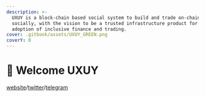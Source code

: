```yaml
---
description: >-
  UXUY is a block-chain based social system to build and trade on-chain assets
  socially, with the vision to be a trusted infrastructure product for mass
  adoption of inclusive finance and trading.
cover: .gitbook/assets/UXUY_GREEN.png
coverY: 0
---
```


# 👋 Welcome UXUY

[website](https://www.uxuy.io/)/[twitter](https://twitter.com/UxUyOfficial)/[telegram](https://t.me/uxuyprotocolWW)
